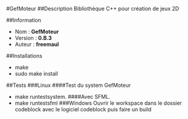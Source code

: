 #GefMoteur
##Description
Bibliothèque C++ pour création de jeux 2D

##Information
* Nom		: **GefMoteur**
* Version	: **0.B.3**
* Auteur	: **freemaul**

##Installations
* make
* sudo make install

##Tests
###Linux
####Test du system GefMoteur
* make runtestsystem.
####Avec SFML.
* make runtestsfml
###Windows
Ouvrir le workspace dans le dossier codeblock avec le logiciel codeblock puis faire un build
